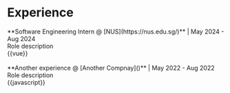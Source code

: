 # Experience

<panel type="seamless" no-close minimized>
  <div slot="header">
    <md>**Software Engineering Intern @ [NUS](https://nus.edu.sg/)** | May 2024 - Aug 2024</md>
  </div>
  <div class="container">
    Role description
  </div>
  <div class="container">
    {{vue}}
  </div>
</panel>
<br/>
<panel type="seamless" no-close minimized>
  <div slot="header">
    <md>**Another experience @ [Another Compnay]()** | May 2022 - Aug 2022</md>
  </div>
  <div class="container">
    Role description
  </div>
  <div class="container">
    {{javascript}}
  </div>
</panel>